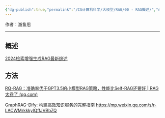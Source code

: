 ```yaml
---
{"dg-publish":true,"permalink":"/CS计算机科学/大模型/RAG/00 - RAG概述/","noteIcon":"","created":"2024-06-22T22:30:29.419+08:00","updated":"2025-01-10T19:28:09.000+08:00"}
---
```



作者：游鱼思

---
## 概述

[2024检索增强生成RAG最新综述 ](https://mp.weixin.qq.com/s/F-shRy1m7wQIS87ujOS7Dw)

## 方法

[RQ-RAG：准确率优于GPT3.5的小模型RAG策略，性能比Self-RAG还要好 | RAG太卷了 (qq.com)](https://mp.weixin.qq.com/s/4__mcjxBRanzijIaQh3DfQ)

GraphRAG-Dify: 构建高效知识服务的完整指南  https://mp.weixin.qq.com/s/r-LACWMrkkkyIQffJVBbZQ